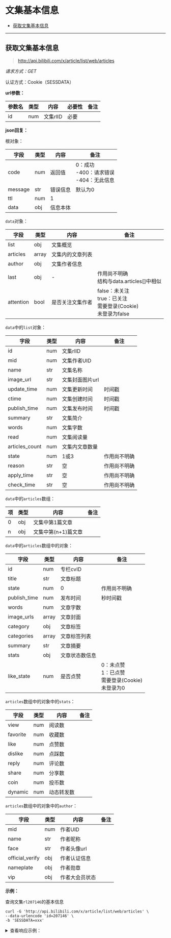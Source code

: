 # 文集基本信息

- [获取文集基本信息](#获取文集基本信息)

---

## 获取文集基本信息

> http://api.bilibili.com/x/article/list/web/articles

*请求方式：GET*

认证方式：Cookie（SESSDATA）

**url参数：**

| 参数名 | 类型 | 内容     | 必要性 | 备注 |
| ------ | ---- | -------- | ------ | ---- |
| id     | num  | 文集rlID | 必要   |      |

**json回复：**

根对象：

| 字段    | 类型 | 内容     | 备注                                            |
| ------- | ---- | -------- | ----------------------------------------------- |
| code    | num  | 返回值   | 0：成功<br />-400：请求错误<br />-404：无此信息 |
| message | str  | 错误信息 | 默认为0                                         |
| ttl     | num  | 1        |                                                 |
| data    | obj  | 信息本体 |                                                 |

`data`对象：

| 字段      | 类型  | 内容             | 备注                                                         |
| --------- | ----- | ---------------- | ------------------------------------------------------------ |
| list      | obj   | 文集概览         |                                                              |
| articles  | array | 文集内的文章列表 |                                                              |
| author    | obj   | 文集作者信息     |                                                              |
| last      | obj   | -                | 作用尚不明确<br />结构与data.articles[]中相似                |
| attention | bool  | 是否关注文集作者 | false：未关注<br />true：已关注<br />需要登录(Cookie) <br />未登录为false |

`data`中的`list`对象：

| 字段           | 类型 | 内容            | 备注         |
| -------------- | ---- | --------------- | ------------ |
| id             | num  | 文集rlID        |              |
| mid            | num  | 文集作者UID     |              |
| name           | str  | 文集名称        |              |
| image_url      | str  | 文集封面图片url |              |
| update_time    | num  | 文集更新时间    | 时间戳       |
| ctime          | num  | 文集创建时间    | 时间戳       |
| publish_time   | num  | 文集发布时间    | 时间戳       |
| summary        | str  | 文集简介        |              |
| words          | num  | 文集字数        |              |
| read           | num  | 文集阅读量      |              |
| articles_count | num  | 文集内文章数量  |              |
| state          | num  | 1或3            | 作用尚不明确 |
| reason         | str  | 空              | 作用尚不明确 |
| apply_time     | str  | 空              | 作用尚不明确 |
| check_time     | str  | 空              | 作用尚不明确 |

`data`中的`articles`数组：

| 项   | 类型 | 内容                | 备注 |
| ---- | ---- | ------------------- | ---- |
| 0    | obj  | 文集中第1篇文章     |      |
| n    | obj  | 文集中第(n+1)篇文章 |      |

`data`中的`articles`数组中的对象：

| 字段         | 类型  | 内容           | 备注                                                         |
| ------------ | ----- | -------------- | ------------------------------------------------------------ |
| id           | num   | 专栏cvID       |                                                              |
| title        | str   | 文章标题       |                                                              |
| state        | num   | 0              | 作用尚不明确                                                 |
| publish_time | num   | 发布时间       | 秒时间戳                                                     |
| words        | num   | 文章字数       |                                                              |
| image_urls   | array | 文章封面       |                                                              |
| category     | obj   | 文章标签       |                                                              |
| categories   | array | 文章标签列表   |                                                              |
| summary      | str   | 文章摘要       |                                                              |
| stats        | obj   | 文章状态数信息 |                                                              |
| like_state   | num   | 是否点赞       | 0：未点赞<br />1：已点赞<br />需要登录(Cookie) <br />未登录为0 |

`articles`数组中的对象中的`stats`：

| 字段     | 类型 | 内容       | 备注 |
| -------- | ---- | ---------- | ---- |
| view     | num  | 阅读数     |      |
| favorite | num  | 收藏数     |      |
| like     | num  | 点赞数     |      |
| dislike  | num  | 点踩数     |      |
| reply    | num  | 评论数     |      |
| share    | num  | 分享数     |      |
| coin     | num  | 投币数     |      |
| dynamic  | num  | 动态转发数 |      |

`articles`数组中的对象中的`author`：

| 字段            | 类型 | 内容           | 备注 |
| --------------- | ---- | -------------- | ---- |
| mid             | num  | 作者UID        |      |
| name            | str  | 作者昵称       |      |
| face            | str  | 作者头像url    |      |
| official_verify | obj  | 作者认证信息   |      |
| nameplate       | obj  | 作者勋章       |      |
| vip             | obj  | 作者大会员状态 |      |

**示例：**

查询文集`rl207146`的基本信息

```shell
curl -G 'http://api.bilibili.com/x/article/list/web/articles' \
--data-urlencode 'id=207146' \
-b 'SESSDATA=xxx'
```

<details>
<summary>查看响应示例：</summary>

```json
{
    "code": 0, 
    "message": "0", 
    "ttl": 1, 
    "data": {
        "list": {
            "id": 207146, 
            "mid": 293793435, 
            "name": "B站api研究笔记", 
            "image_url": "https://i0.hdslb.com/bfs/article/96d2b3d2a72e6497a011c885ab9245c51507ce18.png", 
            "update_time": 1585036952, 
            "ctime": 1582718126, 
            "publish_time": 1585045493, 
            "summary": "", 
            "words": 8697, 
            "read": 1654, 
            "articles_count": 3, 
            "state": 1, 
            "reason": "", 
            "apply_time": "", 
            "check_time": ""
        }, 
        "articles": [
            {
                "id": 4815593, 
                "title": "【B站API】api研究笔记ep1-视频基本信息", 
                "state": 0, 
                "publish_time": 1582643908, 
                "words": 2906, 
                "image_urls": [
                    "https://i0.hdslb.com/bfs/article/00497c8df7130f22e5b953694b8931a22d32f133.jpg"
                ], 
                "category": {
                    "id": 26, 
                    "parent_id": 17, 
                    "name": "数码"
                }, 
                "categories": [
                    {
                        "id": 17, 
                        "parent_id": 0, 
                        "name": "科技"
                    }, 
                    {
                        "id": 26, 
                        "parent_id": 17, 
                        "name": "数码"
                    }
                ], 
                "summary": "各位小可爱们大家好啊，终于可以结束我长达一年的咕咕了.........在这蝠想联翩的日子里也闲的没事，除了上课就是睡觉，还不如搞点事情哪个猿不想拥有自己的B站爬虫呢（误），当然自制一个B站的综合信息台也是可以的，比如显示粉丝数  获赞数（掉粉警告）于是就萌生了这个研究B站api的想法，以后也会继续不定期分享我的主体思路是利用Chrome中的F12工具进行分析，再用curl进行验证先从视频下手吧qwq我们以av2075941为例network检测下，有各种图片、视频、网页、js。。。。。的传输记录", 
                "stats": {
                    "view": 578, 
                    "favorite": 19, 
                    "like": 26, 
                    "dislike": 0, 
                    "reply": 19, 
                    "share": 6, 
                    "coin": 10, 
                    "dynamic": 0
                }, 
                "like_state": 0
            }, 
            {
                "id": 4820548, 
                "title": "【B站API】api研究笔记ep2-视频其他信息", 
                "state": 0, 
                "publish_time": 1582688189, 
                "words": 4319, 
                "image_urls": [
                    "https://i0.hdslb.com/bfs/article/2416ee72759a5c2c8bba0f10d42e789fc0c0ae2b.jpg"
                ], 
                "category": {
                    "id": 26, 
                    "parent_id": 17, 
                    "name": "数码"
                }, 
                "categories": [
                    {
                        "id": 17, 
                        "parent_id": 0, 
                        "name": "科技"
                    }, 
                    {
                        "id": 26, 
                        "parent_id": 17, 
                        "name": "数码"
                    }
                ], 
                "summary": "大家中午好鸭昨天我们研究了B站api的获取方法和使用方法 这一期我们继续分享另一个从网页中寻找api的方法以及研究视频的其他api接口以av170001为例首先打开视频，在F12的network下的监控中加载页面筛选XHR对象用搜索法的效率较低，不如我们直接进行筛选&观察通过对资源路径的观察可以猜到某些有关的项比如playurl有可能是播放的地址，pagelist可能是分P列表，view不就是昨天研究的『视频基本信息』吗通过继续分析我总结出了以下api这个可以在只想获取简介时应用，而不用处理多余", 
                "stats": {
                    "view": 737, 
                    "favorite": 14, 
                    "like": 18, 
                    "dislike": 0, 
                    "reply": 14, 
                    "share": 1, 
                    "coin": 1, 
                    "dynamic": 0
                }, 
                "like_state": 0
            }, 
            {
                "id": 5263184, 
                "title": "【B站API】api研究笔记Special-AV与BV互转", 
                "state": 0, 
                "publish_time": 1585045493, 
                "words": 1472, 
                "image_urls": [
                    "https://i0.hdslb.com/bfs/article/b520939046899303cfcac1511308eb87ede760d7.jpg"
                ], 
                "category": {
                    "id": 26, 
                    "parent_id": 17, 
                    "name": "数码"
                }, 
                "categories": [
                    {
                        "id": 17, 
                        "parent_id": 0, 
                        "name": "科技"
                    }, 
                    {
                        "id": 26, 
                        "parent_id": 17, 
                        "name": "数码"
                    }
                ], 
                "summary": "昨天视频新编号BV上线了，所有视频的编号默认都变成了BVxxx，不再是avxxx，兼容在链接和搜索中输入av号，评论区和动态av和bv都可以一键传送显然日益增长的投稿量对于编号是个问题，int是有上限的，但一串“乱码”缺少了灵魂，还会让我们想到磁力链接或者熊掌盘的链接（手动狗头）看到av170001，我会想到“法克儿~~”，但看到BV17x411w7KC，我？？？？？其实av号并没有消失，只不过它已经隐藏于大众的视野里了，av和bv本质上是可以双向转换的方法一（电脑版推荐）：打开一个视频，会发现", 
                "stats": {
                    "view": 343, 
                    "favorite": 9, 
                    "like": 13, 
                    "dislike": 0, 
                    "reply": 9, 
                    "share": 0, 
                    "coin": 2, 
                    "dynamic": 0
                }, 
                "like_state": 0
            }
        ], 
        "author": {
            "mid": 293793435, 
            "name": "社会易姐QwQ", 
            "face": "http://i1.hdslb.com/bfs/face/aebb2639a0d47f2ce1fec0631f412eaf53d4a0be.jpg", 
            "pendant": {
                "pid": 0, 
                "name": "", 
                "image": "", 
                "expire": 0
            }, 
            "official_verify": {
                "type": -1, 
                "desc": ""
            }, 
            "nameplate": {
                "nid": 4, 
                "name": "青铜殿堂", 
                "image": "http://i1.hdslb.com/bfs/face/2879cd5fb8518f7c6da75887994c1b2a7fe670bd.png", 
                "image_small": "http://i1.hdslb.com/bfs/face/6707c120e00a3445933308fd9b7bd9fad99e9ec4.png", 
                "level": "普通勋章", 
                "condition": "单个自制视频总播放数>=1万"
            }, 
            "vip": {
                "type": 2, 
                "status": 1, 
                "due_date": 0, 
                "vip_pay_type": 0, 
                "theme_type": 0, 
                "label": null
            }
        }, 
        "last": {
            "id": 0, 
            "title": "", 
            "state": 0, 
            "publish_time": 0, 
            "words": 0, 
            "image_urls": [ ], 
            "category": {
                "id": 0, 
                "parent_id": 0, 
                "name": ""
            }, 
            "categories": [ ], 
            "summary": ""
        }, 
        "attention": true
    }
}
```

</details>